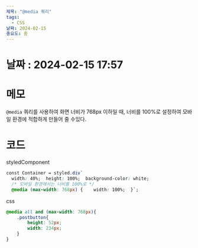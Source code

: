 ```yaml
---
제목: "@media 쿼리"
tags:
  - CSS
날짜: 2024-02-15
중요도: 중
---
```

# 날짜  : 2024-02-15  17:57


# 메모
`@media` 쿼리를 사용하여 화면 너비가 768px 이하일 때, 너비를 100%로 설정하여 모바일 환경에 적합하게 만들어 줄 수있다.

# 코드

styledComponent
```css
const Container = styled.div`  
  width: 40%;  height: 100%;  background-color: white;   
  /* 모바일 환경에서는 너비를 100%로 */  
  @media (max-width: 768px) {    width: 100%;  }`;
```

css
```css
@media all and (max-width: 768px){
	.postbutton{
		height: 52px;
		width: 234px;
	}
}

```